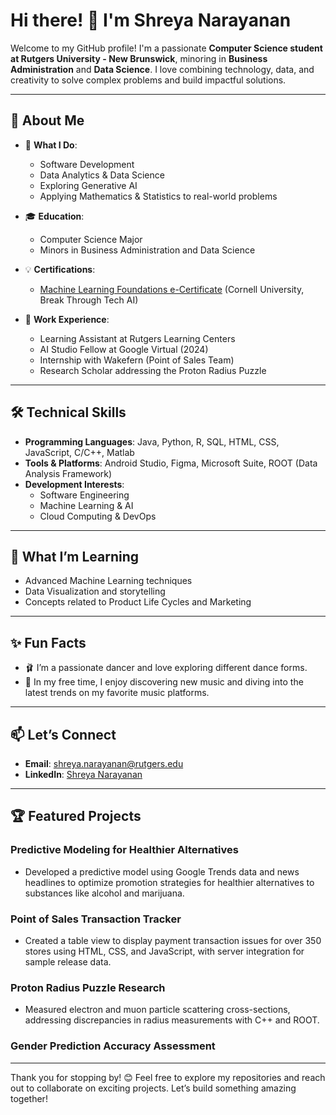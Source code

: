 # Hi there! 👋 I'm Shreya Narayanan

Welcome to my GitHub profile! I'm a passionate **Computer Science student at Rutgers University - New Brunswick**, minoring in **Business Administration** and **Data Science**. I love combining technology, data, and creativity to solve complex problems and build impactful solutions. 

---

## 🌟 About Me

- 🔭 **What I Do**: 
  - Software Development
  - Data Analytics & Data Science
  - Exploring Generative AI
  - Applying Mathematics & Statistics to real-world problems

- 🎓 **Education**: 
  - Computer Science Major
  - Minors in Business Administration and Data Science

- 💡 **Certifications**: 
  - [Machine Learning Foundations e-Certificate](https://example.com) (Cornell University, Break Through Tech AI)

- 💼 **Work Experience**: 
  - Learning Assistant at Rutgers Learning Centers
  - AI Studio Fellow at Google Virtual (2024)
  - Internship with Wakefern (Point of Sales Team)
  - Research Scholar addressing the Proton Radius Puzzle

---

## 🛠️ Technical Skills

- **Programming Languages**: Java, Python, R, SQL, HTML, CSS, JavaScript, C/C++, Matlab
- **Tools & Platforms**: Android Studio, Figma, Microsoft Suite, ROOT (Data Analysis Framework)
- **Development Interests**: 
  - Software Engineering
  - Machine Learning & AI
  - Cloud Computing & DevOps

---

## 🌱 What I’m Learning

- Advanced Machine Learning techniques 
- Data Visualization and storytelling
- Concepts related to Product Life Cycles and Marketing

---

## ✨ Fun Facts

- 🩰 I’m a passionate dancer and love exploring different dance forms.
- 🎵 In my free time, I enjoy discovering new music and diving into the latest trends on my favorite music platforms.

---

## 📫 Let’s Connect

- **Email**: [shreya.narayanan@rutgers.edu](mailto:shreya.narayanan@rutgers.edu)
- **LinkedIn**: [Shreya Narayanan](https://linkedin.com/in/shreyaanarayanan)

---

## 🏆 Featured Projects

### Predictive Modeling for Healthier Alternatives
- Developed a predictive model using Google Trends data and news headlines to optimize promotion strategies for healthier alternatives to substances like alcohol and marijuana.

### Point of Sales Transaction Tracker
- Created a table view to display payment transaction issues for over 350 stores using HTML, CSS, and JavaScript, with server integration for sample release data.

### Proton Radius Puzzle Research
- Measured electron and muon particle scattering cross-sections, addressing discrepancies in radius measurements with C++ and ROOT.

### Gender Prediction Accuracy Assessment
---

Thank you for stopping by! 😊 Feel free to explore my repositories and reach out to collaborate on exciting projects. Let’s build something amazing together!
